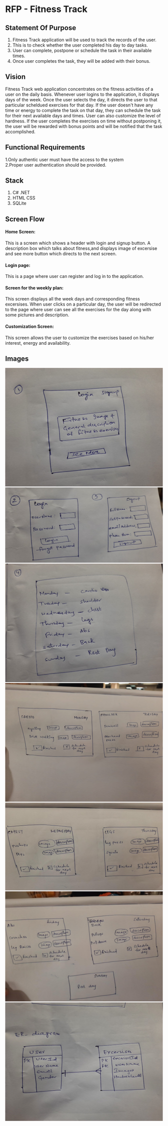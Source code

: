 # RFP - Fitness Track

## Statement Of Purpose

1. Fitness Track application will be used to track the records of the user.
2. This is to check whether the user completed his day to day tasks.
3. User can complete, postpone or schedule the task in their available times.
4. Once user completes the task, they will be added with their bonus.

## Vision

Fitness Track web application concentrates on the fitness activities of a user on the daily basis. Whenever user logins to the application, it displays days of the week. Once the user selects the day, it directs the user to that particular scheldued exercises for that day. If the user doesn't have any time or energy to complete the task on that day, they can schedule the task for their next available days and times. User can also customize the level of hardness. If the user completes the exercises on time without postponing it, the user will be rewarded with bonus points and will be notified that the task accomplished.

## Functional Requirements
1.Only authentic user must have the access to the system </br>
2.Proper user authentication should be provided.

## Stack

1. C# .NET </br>
2. HTML CSS </br>
3. SQLite </br>

## Screen Flow
#### Home Screen: 
This is a screen which shows a header with login and signup button.  A description box which talks about fitness,and displays image of excersise and see more button which directs to the next screen.

#### Login page: 
This is a page where user can register and log in to the application.

#### Screen for the weekly plan: 
This screen displays all the week days and corresponding fitness excersises. When user clicks on a particular day, the user will be redirected to the page where user can see all the exercises for the day along with some pictures and description.

#### Customization Screen: 
This screen allows the user to customize the exercises based on his/her interest, energy and availability.

## Images
<img src="images/Home Page.jpeg" alt="homepage_Diagram"/>
<img src="images/login,signup.jpeg" alt="login_Diagram"/>
<img src="images/week days.jpeg" alt="weekdays_Diagram"/>
<img src="images/MONDAY TUESDAY.jpeg" alt="weekdays_Diagram"/>
<img src="images/WEDNESDAY THURSDAY.jpeg" alt="weekdays_Diagram"/>
<img src="images/FRIDAY SATURDAY SUNDAY.jpeg" alt="weekdays_Diagram"/>
<img src="images/ER diagram.jpeg" alt="ER_Diagram"/>


